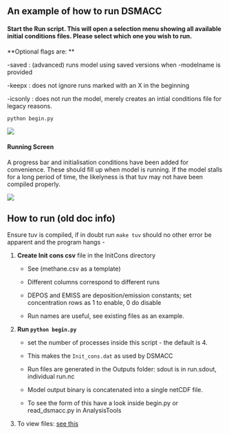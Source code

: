 ## An example of how to run DSMACC
#### Start the Run script. This will open a selection menu showing all available initial conditions files. Please select which one you wish to run. 

**Optional flags are: **

-saved : (advanced) runs model using saved versions when -modelname is provided

-keepx : does not ignore runs marked with an X in the beginning

-icsonly : does not run the model, merely creates an intial conditions file for legacy reasons.


```python
python begin.py
```

![ ](img/begin)



#### Running Screen
A progress bar and initialisation conditions have been added for convenience. These should fill up when model is running. If the model stalls for a long period of time, the likelyness is that tuv may not have been compiled properly. 



![ ](img/running)


## How to run (old doc info)

Ensure tuv is compiled, if in doubt run `make tuv` should no other error
  be apparent and the program hangs -




1. **Create Init cons csv** file in the InitCons directory 

      * See (methane.csv as a template)

      * Different columns correspond to different runs
      
      * DEPOS and EMISS are deposition/emission constants; set concentration rows as 1 to enable,
        0 do disable
        
      * Run names are useful, see existing files as an example.
      
      
      
      
      
2. **Run `python begin.py`** 

      * set the number of processes inside this script - the default is 4.
  
      * This makes the `Init_cons.dat` as used by DSMACC
      
      * Run files are generated in the Outputs folder: sdout is in run.sdout, individual run.nc
      
      * Model output binary is concatenated into a single netCDF file. 
        
      * To see the form of this have a look inside begin.py or read_dsmacc.py
        in AnalysisTools



3. To view files: [see this](src/docs/view_results.md)
